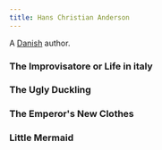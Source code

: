 ```yaml
---
title: Hans Christian Anderson
---
```


A [Danish](../index.html) author.

### The Improvisatore or Life in italy

### The Ugly Duckling

### The Emperor's New Clothes

### Little Mermaid

